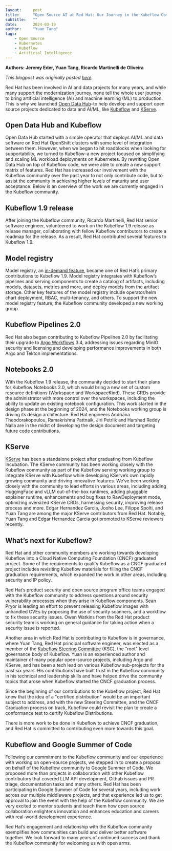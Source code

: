 ```yaml
---
layout:     post
title:      "Open Source AI at Red Hat: Our Journey in the Kubeflow Community"
subtitle:   ""
date:       2024-03-19
author:     "Yuan Tang"
tags:
    - Open Source
    - Kubernetes
    - Kubeflow
    - Artificial Intelligence
---
```



**Authors: Jeremy Eder, Yuan Tang, Ricardo Martinelli de Oliveira**

*This blogpost was originally posted [here](https://www.redhat.com/en/blog/open-source-ai-red-hat-our-journey-kubeflow-community).*

Red Hat has been involved in AI and data projects for many years, and while many support the modernization journey, none tell the whole user journey to bring artificial intelligence (AI) and machine learning (ML) to production. This is why we launched [Open Data Hub](http://opendatahub.io/)–to help develop and support open source projects dedicated to data and AI/ML, like [Kubeflow](https://www.kubeflow.org/) and [KServe](https://github.com/kserve/kserve).

## Open Data Hub and Kubeflow

Open Data Hub started with a simple operator that deploys AI/ML and data software on Red Hat OpenShift clusters with some level of integration between them. However, when we began to hit roadblocks when looking for supportability, we turned to Kubeflow–a new project focused on simplifying and scaling ML workload deployments on Kubernetes. By rewriting Open Data Hub on top of Kubeflow code, we were able to create a new support matrix of features.  Red Hat has increased our involvement with the Kubeflow community over the past year to not only contribute code, but to assist the community in achieving higher levels of maturity and user acceptance.  Below is an overview of the work we are currently engaged in the Kubeflow community.

## Kubeflow 1.9 release

After joining the Kubeflow community,  Ricardo Martinelli, Red Hat senior software engineer, volunteered to work on the Kubeflow 1.9 release as release manager, collaborating with fellow Kubeflow contributors to create a roadmap for the release. As a result, Red Hat contributed several features to Kubeflow 1.9.

## Model registry

Model registry, an [in-demand feature](https://blog.kubeflow.org/kubeflow-user-survey-2023/), became one of Red Hat’s primary contributions to Kubeflow 1.9. Model registry integrates with Kubeflow’s pipelines and serving components to create a catalog of artifacts, including models, datasets, metrics and more, and deploy models from the artifact storage. Other key features of the model registry include operator/helm chart deployment, RBAC, multi-tenancy, and others. To support the new model registry feature, the Kubeflow community developed a new working group.

## Kubeflow Pipelines 2.0

Red Hat also began contributing to Kubeflow Pipelines 2.0 by facilitating their upgrade to [Argo Workflows](https://github.com/argoproj/argo-workflows) 3.4, addressing issues regarding MinIO security and licensing and developing performance improvements in both Argo and Tekton implementations.

## Notebooks 2.0

With the Kubeflow 1.9 release, the community decided to start their plans for Kubeflow Notebooks 2.0, which would bring a new set of custom resource definitions (Workspace and WorkspaceKind). These CRDs provide the administrator with more control over the workspaces, including the ability to update an existing notebook configuration. This work started in the design phase at the beginning of 2024, and the Notebooks working group is driving its design architecture. Red Hat engineers Andriana Theodorakopoulou, Ramakrishna Pattnaik, Jiri Petrlik and Harshad Reddy Nalla are in the midst of developing the design document and targeting future code contributions.

## KServe

[KServe](https://github.com/kserve/kserve) has been a standalone project after graduating from Kubeflow Incubation. The KServe community has been working closely with the Kubeflow community as part of the Kubeflow serving working group to integrate KServe with Kubeflow while developing KServe’s own rapidly growing community and driving innovative features. We’ve been working closely with the community to lead efforts in various areas, including adding HuggingFace and vLLM out-of-the-box runtimes, adding pluggable explainer runtime, enhancements and bug fixes to RawDeployment mode, optimizing oversized KServe CRDs, harnessing security, improving release process and more. Edgar Hernandez Garcia, Jooho Lee, Filippe Spolti, and Yuan Tang are among the major KServe contributors from Red Hat. Notably, Yuan Tang and Edgar Hernandez Garcia got promoted to KServe reviewers recently.

## What’s next for Kubeflow?

Red Hat and other community members are working towards developing Kubeflow into a Cloud Native Computing Foundation (CNCF) graduated project.  Some of the requirements to qualify Kubeflow as a CNCF graduated project  includes revisiting Kubeflow materials for filling the CNCF graduation requirements, which expanded the work in other areas, including security and IP policy.

Red Hat’s product security and open source program office teams engaged with the Kubeflow community to address questions around security vulnerability processes when they arise in Kubeflow components. Sean Pryor is leading an effort to prevent releasing Kubeflow images with unhandled CVEs by proposing the use of security scanners, and a workflow to fix these security issues. Owen Watkins from the Red Hat product security team is working on general guidance for taking action when a security issue is reported.

Another area in which Red Hat is contributing to Kubeflow is in governance, where Yuan Tang,  Red Hat principal software engineer, was elected as a member of the [Kubeflow Steering Committee](https://blog.kubeflow.org/election/2024/01/31/kubeflow-project-steering-committee-announced.html) (KSC), the "root" level governance body of Kubeflow. Yuan is an experienced author and maintainer of many popular open-source projects, including Argo and KServe, and has been a tech lead on various Kubeflow sub-projects for the past six years. His contributions have built trust in the Kubeflow community in his technical and leadership skills and have helped drive the community topics that arose when Kubeflow started the CNCF graduation process.

Since the beginning of our contributions to the Kubeflow project, Red Hat knew that the idea of a "certified distribution" would be an important subject to address, and with the new Steering Committee, and the CNCF Graduation process on track, Kubeflow could revisit the plan to create a conformance test to certify Kubeflow Distributions.

There is more work to be done in Kubeflow to achieve CNCF graduation, and Red Hat is committed to contributing even more towards this goal.

## Kubeflow and Google Summer of Code

Following our commitment to the Kubeflow community and our experience with working on open-source projects, we stepped in to create a proposal on behalf of the Kubeflow community to Google Summer of Code. We proposed more than projects in collaboration with other Kubeflow contributors that covered LLM API development, Github issues and PR triage, documentation tasks and many others. Red Hat has been participating in Google Summer of Code for several years, including work across our multiple middleware projects, and that experience led us to get approval to join the event with the help of the Kubeflow community. We are very excited to mentor students and teach them how open source collaboration enlightens innovation and enhances education and careers with real-world development experience.

Red Hat’s engagement and relationship with the Kubeflow community exemplifies how communities can build and deliver better software together.  We look forward to many years of continued success and thank the Kubeflow community for welcoming us with open arms.
